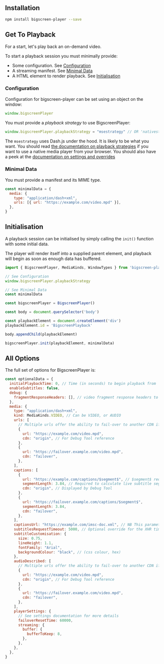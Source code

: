 ## Installation

```bash
npm install bigscreen-player --save
```

## Get To Playback

For a start, let's play back an on-demand video.

To start a playback session you must minimally provide:

- Some configuration. See [Configuration](#configuration)
- A streaming manifest. See [Minimal Data](#minimal-data)
- A HTML element to render playback. See [Initialisation](#initialisation)

### Configuration

Configuration for bigscreen-player can be set using an object on the window:

```javascript
window.bigscreenPlayer
```

You must provide a _playback strategy_ to use BigscreenPlayer:

```javascript
window.bigscreenPlayer.playbackStrategy = "msestrategy" // OR 'nativestrategy' OR 'basicstrategy'
```

The `msestrategy` uses Dash.js under the hood. It is likely to be what you want. You should read [the documentation on playback strategies](https://bbc.github.io/bigscreen-player/api/tutorial-01-playback-strategies.html) if you want to use a native media player from your browser. You should also have a peek at the [documentation on settings and overrides](https://bbc.github.io/bigscreen-player/api/tutorial-02-settings-and-overrides.html)

### Minimal Data

You must provide a manifest and its MIME type.

```javascript
const minimalData = {
  media: {
    type: "application/dash+xml",
    urls: [{ url: "https://example.com/video.mpd" }],
  },
}
```

## Initialisation

A playback session can be initialised by simply calling the `init()` function with some initial data.

The player will render itself into a supplied parent element, and playback will begin as soon as enough data has buffered.

```javascript
import { BigscreenPlayer, MediaKinds, WindowTypes } from 'bigscreen-player'

// See Configuration
window.bigscreenPlayer.playbackStrategy

// See Minimal Data
const minimalData

const bigscreenPlayer = BigscreenPlayer()

const body = document.querySelector('body')

const playbackElement = document.createElement('div')
playbackElement.id = 'BigscreenPlayback'

body.appendChild(playbackElement)

bigscreenPlayer.init(playbackElement, minimalData)
```

## All Options

The full set of options for BigscreenPlayer is:

```javascript
const optionalData = {
  initialPlaybackTime: 0, // Time (in seconds) to begin playback from
  enableSubtitles: false,
  debug: {
    fragmentResponseHeaders: [], // video fragment response headers to output in the debug tool
  },
  media: {
    type: "application/dash+xml",
    kind: MediaKinds.VIDEO, // Can be VIDEO, or AUDIO
    urls: [
      // Multiple urls offer the ability to fail-over to another CDN if required
      {
        url: "https://example.com/video.mpd",
        cdn: "origin", // For Debug Tool reference
      },
      {
        url: "https://failover.example.com/video.mpd",
        cdn: "failover",
      },
    ],
    captions: [
      {
        url: "https://example.com/captions/$segment$", // $segment$ required for replacement for live subtitle segments
        segmentLength: 3.84, // Required to calculate live subtitle segment to fetch & live subtitle URL.
        cdn: "origin", // Displayed by Debug Tool
      },
      {
        url: "https://failover.example.com/captions/$segment$",
        segmentLength: 3.84,
        cdn: "failover",
      },
    ],
    captionsUrl: "https://example.com/imsc-doc.xml", // NB This parameter is being deprecated in favour of the captions array shown above.
    subtitlesRequestTimeout: 5000, // Optional override for the XHR timeout on sidecar loaded subtitles
    subtitleCustomisation: {
      size: 0.75,
      lineHeight: 1.1,
      fontFamily: "Arial",
      backgroundColour: "black", // (css colour, hex)
    },
    audioDescribed: [
      // Multiple urls offer the ability to fail-over to another CDN if required
      {
        url: "https://example.com/video.mpd",
        cdn: "origin", // For Debug Tool reference
      },
      {
        url: "https://failover.example.com/video.mpd",
        cdn: "failover",
      },
    ],
    playerSettings: {
      // See settings documentation for more details
      failoverResetTime: 60000,
      streaming: {
        buffer: {
          bufferToKeep: 8,
        },
      },
    },
  },
}
```
